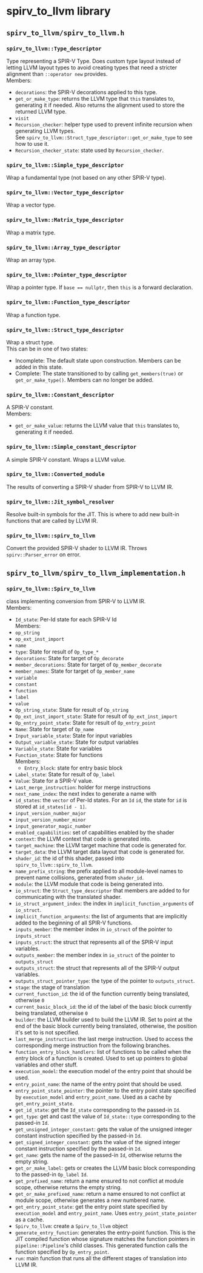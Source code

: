 # spirv_to_llvm library

## `spirv_to_llvm/spirv_to_llvm.h`

### `spirv_to_llvm::Type_descriptor`
Type representing a SPIR-V Type. Does custom type layout instead of letting LLVM layout types to avoid creating types that need a stricter alignment than `::operator new` provides.  
Members:
- `decorations`: the SPIR-V decorations applied to this type.
- `get_or_make_type`: returns the LLVM type that `this` translates to, generating it if needed. Also returns the alignment used to store the returned LLVM type.
- `visit`
- `Recursion_checker`: helper type used to prevent infinite recursion when generating LLVM types.  
See `spirv_to_llvm::Struct_type_descriptor::get_or_make_type` to see how to use it.
- `Recursion_checker_state`: state used by `Recursion_checker`.

### `spirv_to_llvm::Simple_type_descriptor`
Wrap a fundamental type (not based on any other SPIR-V type).

### `spirv_to_llvm::Vector_type_descriptor`
Wrap a vector type.

### `spirv_to_llvm::Matrix_type_descriptor`
Wrap a matrix type.

### `spirv_to_llvm::Array_type_descriptor`
Wrap an array type.

### `spirv_to_llvm::Pointer_type_descriptor`
Wrap a pointer type. If `base == nullptr`, then `this` is a forward declaration.

### `spirv_to_llvm::Function_type_descriptor`
Wrap a function type.

### `spirv_to_llvm::Struct_type_descriptor`
Wrap a struct type.  
This can be in one of two states:  
- Incomplete: The default state upon construction. Members can be added in this state.
- Complete: The state transitioned to by calling `get_members(true)` or `get_or_make_type()`. Members can no longer be added.

### `spirv_to_llvm::Constant_descriptor`
A SPIR-V constant.  
Members:
- `get_or_make_value`: returns the LLVM value that `this` translates to, generating it if needed.

### `spirv_to_llvm::Simple_constant_descriptor`
A simple SPIR-V constant. Wraps a LLVM value.

### `spirv_to_llvm::Converted_module`
The results of converting a SPIR-V shader from SPIR-V to LLVM IR.

### `spirv_to_llvm::Jit_symbol_resolver`
Resolve built-in symbols for the JIT. This is where to add new built-in functions that are called by LLVM IR.

### `spirv_to_llvm::spirv_to_llvm`
Convert the provided SPIR-V shader to LLVM IR. Throws `spirv::Parser_error` on error.

## `spirv_to_llvm/spirv_to_llvm_implementation.h`

### `spirv_to_llvm::Spirv_to_llvm`
class implementing conversion from SPIR-V to LLVM IR.  
Members:
- `Id_state`: Per-Id state for each SPIR-V Id  
Members:
 - `op_string`
 - `op_ext_inst_import`
 - `name`
 - `type`: State for result of `Op_type_*`
 - `decorations`: State for target of `Op_decorate`
 - `member_decorations`: State for target of `Op_member_decorate`
 - `member_names`: State for target of `Op_member_name`
 - `variable`
 - `constant`
 - `function`
 - `label`
 - `value`
- `Op_string_state`: State for result of `Op_string`
- `Op_ext_inst_import_state`: State for result of `Op_ext_inst_import`
- `Op_entry_point_state`: State for result of `Op_entry_point`
- `Name`: State for target of `Op_name`
- `Input_variable_state`: State for input variables
- `Output_variable_state`: State for output variables
- `Variable_state`: State for variables
- `Function_state`: State for functions  
Members:
  - `Entry_block`: state for entry basic block
- `Label_state`: State for result of `Op_label`
- `Value`: State for a SPIR-V value.
- `Last_merge_instruction`: holder for merge instructions
- `next_name_index`: the next index to generate a name with
- `id_states`: the `vector` of Per-Id states. For an `Id` `id`, the state for `id` is stored at `id_states[id - 1]`.
- `input_version_number_major`
- `input_version_number_minor`
- `input_generator_magic_number`
- `enabled_capabilities`: set of capabilities enabled by the shader
- `context`: the LLVM context that code is generated into.
- `target_machine`: the LLVM target machine that code is generated for.
- `target_data`: the LLVM target data layout that code is generated for.
- `shader_id`: the id of this shader, passed into `spirv_to_llvm::spirv_to_llvm`.
- `name_prefix_string`: the prefix applied to all module-level names to prevent name collisions, generated from `shader_id`.
- `module`: the LLVM module that code is being generated into.
- `io_struct`: the `Struct_type_descriptor` that members are added to for communicating with the translated shader.
- `io_struct_argument_index`: the index in `implicit_function_arguments` of `io_struct`.
- `implicit_function_arguments`: the list of arguments that are implicitly added to the beginning of all SPIR-V functions.
- `inputs_member`: the member index in `io_struct` of the pointer to `inputs_struct`
- `inputs_struct`: the struct that represents all of the SPIR-V input variables.
- `outputs_member`: the member index in `io_struct` of the pointer to `outputs_struct`
- `outputs_struct`: the struct that represents all of the SPIR-V output variables.
- `outputs_struct_pointer_type`: the type of the pointer to `outputs_struct`.
- `stage`: the stage of translation
- `current_function_id`: the id of the function currently being translated, otherwise `0`
- `current_basic_block_id`: the id of the label of the basic block currently being translated, otherwise `0`
- `builder`: the LLVM builder used to build the LLVM IR. Set to point at the end of the basic block currently being translated, otherwise, the position it's set to is not specified.
- `last_merge_instruction`: the last merge instruction. Used to access the corresponding merge instruction from the following branches.
- `function_entry_block_handlers`: list of functions to be called when the entry block of a function is created. Used to set up pointers to global variables and other stuff.
- `execution_model`: the execution model of the entry point that should be used.
- `entry_point_name`: the name of the entry point that should be used.
- `entry_point_state_pointer`: the pointer to the entry point state specified by `execution_model` and `entry_point_name`. Used as a cache by `get_entry_point_state`.
- `get_id_state`: get the `Id_state` corresponding to the passed-in `Id`.
- `get_type`: get and cast the value of `Id_state::type` corresponding to the passed-in `Id`.
- `get_unsigned_integer_constant`: gets the value of the unsigned integer constant instruction specified by the passed-in `Id`.
- `get_signed_integer_constant`: gets the value of the signed integer constant instruction specified by the passed-in `Id`.
- `get_name`: gets the name of the passed-in `Id`, otherwise returns the empty string.
- `get_or_make_label`: gets or creates the LLVM basic block corresponding to the passed-in `Op_label` `Id`.
- `get_prefixed_name`: return a name ensured to not conflict at module scope, otherwise returns the empty string.
- `get_or_make_prefixed_name`: return a name ensured to not conflict at module scope, otherwise generates a new numbered name.
- `get_entry_point_state`: get the entry point state specified by `execution_model` and `entry_point_name`. Uses `entry_point_state_pointer` as a cache.
- `Spirv_to_llvm`: create a `Spirv_to_llvm` object
- `generate_entry_function`: generates the entry-point function. This is the JIT compiled function whose signature matches the function pointers in `pipeline::Pipeline`'s child classes. This generated function calls the function specified by `Op_entry_point`.
- `run`: main function that runs all the different stages of translation into LLVM IR.

